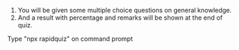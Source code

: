 1. You will be given some multiple choice questions on general knowledge.
2. And a result with percentage and remarks will be shown at the end of quiz.

Type "npx rapidquiz" on command prompt
